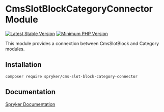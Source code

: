 # CmsSlotBlockCategoryConnector Module
[![Latest Stable Version](https://poser.pugx.org/spryker/cms-slot-block-category-connector/v/stable.svg)](https://packagist.org/packages/spryker/cms-slot-block-category-connector)
[![Minimum PHP Version](https://img.shields.io/badge/php-%3E%3D%207.4-8892BF.svg)](https://php.net/)

This module provides a connection between CmsSlotBlock and Category modules.

## Installation

```
composer require spryker/cms-slot-block-category-connector
```

## Documentation

[Spryker Documentation](https://academy.spryker.com/developing_with_spryker/module_guide/modules.html)
